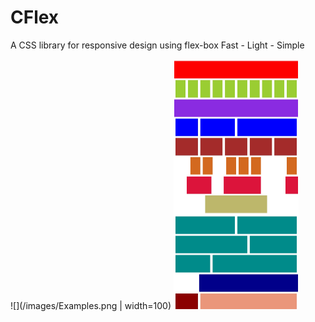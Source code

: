 # CFlex

A CSS library for responsive design using flex-box
Fast - Light - Simple

![](/images/Examples.png | width=100)
<img src="/images/Examples.png" data-canonical-src="/images/Examples.png" width="200" height="400" />
